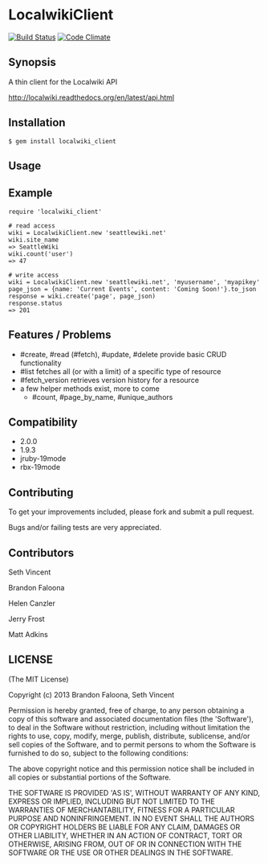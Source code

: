 LocalwikiClient
===============
[![Build Status](https://travis-ci.org/codeforseattle/localwiki_client.png?branch=master)](https://travis-ci.org/codeforseattle/localwiki_client) [![Code Climate](https://codeclimate.com/badge.png)](https://codeclimate.com/github/codeforseattle/localwiki_client)

Synopsis
--------

A thin client for the Localwiki API

http://localwiki.readthedocs.org/en/latest/api.html

Installation
------------

    $ gem install localwiki_client

Usage
-----

## Example

    require 'localwiki_client'

    # read access
    wiki = LocalwikiClient.new 'seattlewiki.net'
    wiki.site_name
    => SeattleWiki
    wiki.count('user')
    => 47

    # write access
    wiki = LocalwikiClient.new 'seattlewiki.net', 'myusername', 'myapikey'
    page_json = {name: 'Current Events', content: 'Coming Soon!'}.to_json
    response = wiki.create('page', page_json)
    response.status
    => 201

Features / Problems
-------------------

* #create, #read (#fetch), #update, #delete provide basic CRUD functionality
* #list fetches all (or with a limit) of a specific type of resource
* #fetch_version retrieves version history for a resource
* a few helper methods exist, more to come
    * #count, #page_by_name, #unique_authors


Compatibility
-------------
 * 2.0.0
 * 1.9.3
 * jruby-19mode
 * rbx-19mode

Contributing
------------

To get your improvements included, please fork and submit a pull request.

Bugs and/or failing tests are very appreciated.

Contributors
------------
Seth Vincent

Brandon Faloona

Helen Canzler

Jerry Frost

Matt Adkins

LICENSE
-------

(The MIT License)

Copyright (c) 2013 Brandon Faloona, Seth Vincent

Permission is hereby granted, free of charge, to any person obtaining
a copy of this software and associated documentation files (the
'Software'), to deal in the Software without restriction, including
without limitation the rights to use, copy, modify, merge, publish,
distribute, sublicense, and/or sell copies of the Software, and to
permit persons to whom the Software is furnished to do so, subject to
the following conditions:

The above copyright notice and this permission notice shall be
included in all copies or substantial portions of the Software.

THE SOFTWARE IS PROVIDED 'AS IS', WITHOUT WARRANTY OF ANY KIND,
EXPRESS OR IMPLIED, INCLUDING BUT NOT LIMITED TO THE WARRANTIES OF
MERCHANTABILITY, FITNESS FOR A PARTICULAR PURPOSE AND NONINFRINGEMENT.
IN NO EVENT SHALL THE AUTHORS OR COPYRIGHT HOLDERS BE LIABLE FOR ANY
CLAIM, DAMAGES OR OTHER LIABILITY, WHETHER IN AN ACTION OF CONTRACT,
TORT OR OTHERWISE, ARISING FROM, OUT OF OR IN CONNECTION WITH THE
SOFTWARE OR THE USE OR OTHER DEALINGS IN THE SOFTWARE.
